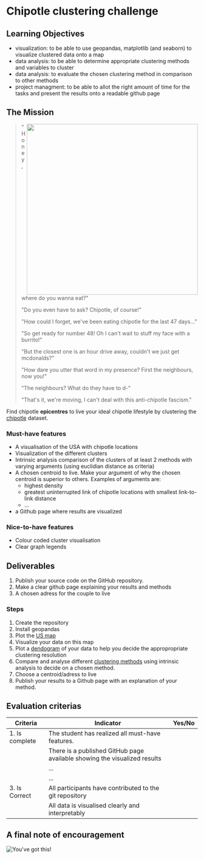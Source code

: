 # Chipotle clustering challenge

## Learning Objectives 

- visualization: to be able to use geopandas, matplotlib (and seaborn) to visualize clustered data onto a map
- data analysis: to be able to determine appropriate clustering methods and variables to cluster 
- data analysis: to evaluate the chosen clustering method in comparison to other methods 
- project managment: to be able to allot the right amount of time for the tasks and present the results onto a readable github page

## The Mission

<img src="https://media.giphy.com/media/l3vR4Fp4U1DhW8bhS/giphy.gif" align="right" width="450"/>

>"Honey, where do you wanna eat?"
>
>"Do you even have to ask? Chipotle, of course!"
>
>"How could I forget, we've been eating chipotle for the last 47 days..."
>
>"So get ready for number 48! Oh I can't wait to stuff my face with a burrito!"
>
>"But the closest one is an hour drive away, couldn't we just get mcdonalds?"
>
>"How dare you utter that word in my presence? First the neighbours, now you!"
>
>"The neighbours? What do they have to d-"
>
>"That's it, we're moving, I can't deal with this anti-chipotle fascism."

Find chipotle **epicentres** to live your ideal chipotle lifestyle by clustering the [chipotle](chipotle_locations.csv) dataset.

### Must-have features

- A visualisation of the USA with chipotle locations
- Visualization of the different clusters
- Intrinsic analysis comparison of the clusters of at least 2 methods with varying arguments (using euclidian distance as criteria)
- A chosen centroid to live. Make your argument of why the chosen centroid is superior to others. Examples of arguments are:
    - highest density
    - greatest uninterrupted link of chipotle locations with smallest link-to-link distance
    - ...
- a Github page where results are visualized


### Nice-to-have features

- Colour coded cluster visualisation
- Clear graph legends

## Deliverables
1. Publish your source code on the GitHub repository.
2. Make a clear github page explaining your results and methods
3. A chosen adress for the couple to live

### Steps
1. Create the repository
2. Install geopandas
3. Plot the [US map](https://jcutrer.com/python/learn-geopandas-plotting-usmaps)
4. Visualize your data on this map
5. Plot a [dendogram](https://scikit-learn.org/stable/auto_examples/cluster/plot_agglomerative_dendrogram.html) of your data to help you decide the appropropriate clustering resolution
6. Compare and analyse different [clustering methods](https://scikit-learn.org/stable/modules/clustering.html) using intrinsic analysis to decide on a chosen method.
7. Choose a centroid/adress to live
8. Publish your results to a Github page with an explanation of your method.

## Evaluation criterias
| Criteria       | Indicator                                                                             | Yes/No |
|----------------|---------------------------------------------------------------------------------------|--------|
| 1. Is complete | The student has realized all must-have features.                                      |        |
|                | There is a published GitHub page available showing the visualized results                                           |        | A US location has been selected an arguments for choosing it has been given
|                | ...                               					                                 |        |
|                | ...                                                                                   |        |
| 3. Is Correct  | All participants have contributed to the git repository										                                         	 |        |
|                | All data is visualised clearly and interpretably								                                                     |        | The method and progress of the project is detailed in the git repository


## A final note of encouragement


![You've got this!](https://media.giphy.com/media/gJuZSbDxv0zLTMdafV/giphy.gif)



```python

```
